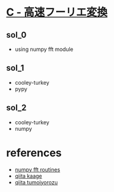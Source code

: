 # [C - 高速フーリエ変換](https://atcoder.jp/contests/atc001/tasks/fft_c)




## sol_0
- using numpy fft module


## sol_1
- cooley-turkey
- pypy


## sol_2 
- cooley-turkey
- numpy




# references
- [numpy fft routines](https://numpy.org/doc/stable/reference/routines.fft.html)
- [qiita kaage](https://qiita.com/ageprocpp/items/0d63d4ed80de4a35fe79)
- [qiita tumoiyorozu](qiita.com/TumoiYorozu/items/5855d75a47ef2c7e62c8)